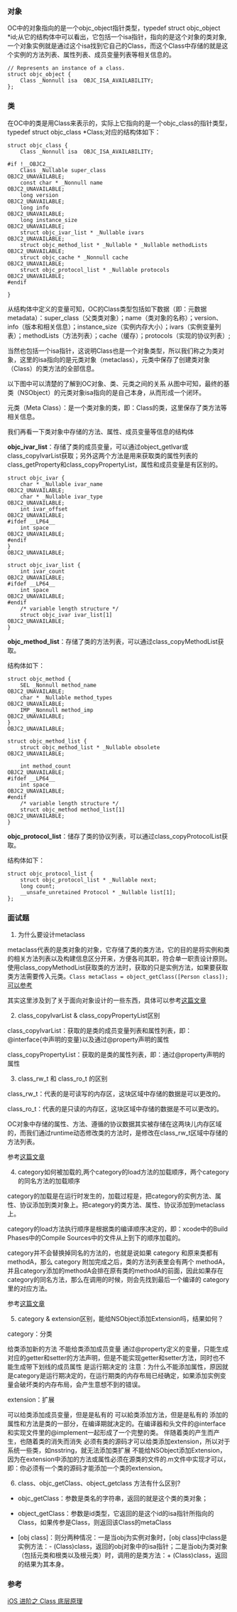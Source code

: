 
### 对象
OC中的对象指向的是一个objc_object指针类型，typedef struct objc_object *id;从它的结构体中可以看出，它包括一个isa指针，指向的是这个对象的类对象,一个对象实例就是通过这个isa找到它自己的Class，而这个Class中存储的就是这个实例的方法列表、属性列表、成员变量列表等相关信息的。
```
// Represents an instance of a class.
struct objc_object {
    Class _Nonnull isa  OBJC_ISA_AVAILABILITY;
};
```
### 类
在OC中的类是用Class来表示的，实际上它指向的是一个objc_class的指针类型，typedef struct objc_class *Class;对应的结构体如下：
```
struct objc_class {
    Class _Nonnull isa  OBJC_ISA_AVAILABILITY;

#if !__OBJC2__
    Class _Nullable super_class                              OBJC2_UNAVAILABLE;
    const char * _Nonnull name                               OBJC2_UNAVAILABLE;
    long version                                             OBJC2_UNAVAILABLE;
    long info                                                OBJC2_UNAVAILABLE;
    long instance_size                                       OBJC2_UNAVAILABLE;
    struct objc_ivar_list * _Nullable ivars                  OBJC2_UNAVAILABLE;
    struct objc_method_list * _Nullable * _Nullable methodLists                    OBJC2_UNAVAILABLE;
    struct objc_cache * _Nonnull cache                       OBJC2_UNAVAILABLE;
    struct objc_protocol_list * _Nullable protocols          OBJC2_UNAVAILABLE;
#endif

}
```
从结构体中定义的变量可知，OC的Class类型包括如下数据（即：元数据metadata）：super_class（父类类对象）；name（类对象的名称）；version、info（版本和相关信息）；instance_size（实例内存大小）；ivars（实例变量列表）；methodLists（方法列表）；cache（缓存）；protocols（实现的协议列表）;

当然也包括一个isa指针，这说明Class也是一个对象类型，所以我们称之为类对象，这里的isa指向的是元类对象（metaclass），元类中保存了创建类对象（Class）的类方法的全部信息。

以下图中可以清楚的了解到OC对象、类、元类之间的关系
从图中可知，最终的基类（NSObject）的元类对象isa指向的是自己本身，从而形成一个闭环。

元类（Meta Class）：是一个类对象的类，即：Class的类，这里保存了类方法等相关信息。

我们再看一下类对象中存储的方法、属性、成员变量等信息的结构体

**objc_ivar_list**：存储了类的成员变量，可以通过object_getIvar或class_copyIvarList获取；另外这两个方法是用来获取类的属性列表的class_getProperty和class_copyPropertyList，属性和成员变量是有区别的。
```
struct objc_ivar {
    char * _Nullable ivar_name                               OBJC2_UNAVAILABLE;
    char * _Nullable ivar_type                               OBJC2_UNAVAILABLE;
    int ivar_offset                                          OBJC2_UNAVAILABLE;
#ifdef __LP64__
    int space                                                OBJC2_UNAVAILABLE;
#endif
}                                                            OBJC2_UNAVAILABLE;

struct objc_ivar_list {
    int ivar_count                                           OBJC2_UNAVAILABLE;
#ifdef __LP64__
    int space                                                OBJC2_UNAVAILABLE;
#endif
    /* variable length structure */
    struct objc_ivar ivar_list[1]                            OBJC2_UNAVAILABLE;
}
```
**objc_method_list**：存储了类的方法列表，可以通过class_copyMethodList获取。

结构体如下：
```
struct objc_method {
    SEL _Nonnull method_name                                 OBJC2_UNAVAILABLE;
    char * _Nullable method_types                            OBJC2_UNAVAILABLE;
    IMP _Nonnull method_imp                                  OBJC2_UNAVAILABLE;
}                                                            OBJC2_UNAVAILABLE;

struct objc_method_list {
    struct objc_method_list * _Nullable obsolete             OBJC2_UNAVAILABLE;

    int method_count                                         OBJC2_UNAVAILABLE;
#ifdef __LP64__
    int space                                                OBJC2_UNAVAILABLE;
#endif
    /* variable length structure */
    struct objc_method method_list[1]                        OBJC2_UNAVAILABLE;
}
```
**objc_protocol_list**：储存了类的协议列表，可以通过class_copyProtocolList获取。

结构体如下：
```
struct objc_protocol_list {
    struct objc_protocol_list * _Nullable next;
    long count;
    __unsafe_unretained Protocol * _Nullable list[1];
};
```

### 面试题
1. 为什么要设计metaclass

metaclass代表的是类对象的对象，它存储了类的类方法，它的目的是将实例和类的相关方法列表以及构建信息区分开来，方便各司其职，符合单一职责设计原则。使用class_copyMethodList获取类的方法时，获取的只是实例方法，如果要获取类方法需要传入元类。`Class metaClass = object_getClass([Person class]);`[可以参考](https://www.jianshu.com/p/b30c2580d977)

其实这里涉及到了关于面向对象设计的一些东西，具体可以参考[这篇文章](https://www.leewong.cn/2018/05/02/why-metaclass/)

2. class_copyIvarList & class_copyPropertyList区别

class_copyIvarList：获取的是类的成员变量列表和属性列表，即：@interface{中声明的变量}以及通过@property声明的属性

class_copyPropertyList：获取的是类的属性列表，即：通过@property声明的属性

3. class_rw_t 和 class_ro_t 的区别

class_rw_t：代表的是可读写的内存区，这块区域中存储的数据是可以更改的。

class_ro_t：代表的是只读的内存区，这块区域中存储的数据是不可以更改的。

OC对象中存储的属性、方法、遵循的协议数据其实被存储在这两块儿内存区域的，而我们通过runtime动态修改类的方法时，是修改在class_rw_t区域中存储的方法列表。

参考[这篇文章](https://blog.csdn.net/fishmai/article/details/71157861)

4. category如何被加载的,两个category的load方法的加载顺序，两个category的同名方法的加载顺序

category的加载是在运行时发生的，加载过程是，把category的实例方法、属性、协议添加到类对象上。把category的类方法、属性、协议添加到metaclass上。

category的load方法执行顺序是根据类的编译顺序决定的，即：xcode中的Build Phases中的Compile Sources中的文件从上到下的顺序加载的。

category并不会替换掉同名的方法的，也就是说如果 category 和原来类都有 methodA，那么 category 附加完成之后，类的方法列表里会有两个 methodA，并且category添加的methodA会排在原有类的methodA的前面，因此如果存在category的同名方法，那么在调用的时候，则会先找到最后一个编译的 category 里的对应方法。

参考[这篇文章](https://www.jianshu.com/p/40e28c9f9da5)

5. category & extension区别，能给NSObject添加Extension吗，结果如何？

 category：分类

给类添加新的方法
不能给类添加成员变量
通过@property定义的变量，只能生成对应的getter和setter的方法声明，但是不能实现getter和setter方法，同时也不能生成带下划线的成员属性
是运行期决定的
注意：为什么不能添加属性，原因就是category是运行期决定的，在运行期类的内存布局已经确定，如果添加实例变量会破坏类的内存布局，会产生意想不到的错误。

extension：扩展

可以给类添加成员变量，但是是私有的
可以給类添加方法，但是是私有的
添加的属性和方法是类的一部分，在编译期就决定的。在编译器和头文件的@interface和实现文件里的@implement一起形成了一个完整的类。
伴随着类的产生而产生，也随着类的消失而消失
必须有类的源码才可以给类添加extension，所以对于系统一些类，如nsstring，就无法添加类扩展
不能给NSObject添加Extension，因为在extension中添加的方法或属性必须在源类的文件的.m文件中实现才可以，即：你必须有一个类的源码才能添加一个类的extension。

6. class、objc_getClass、object_getclass 方法有什么区别?

* objc_getClass：参数是类名的字符串，返回的就是这个类的类对象；

* object_getClass：参数是id类型，它返回的是这个id的isa指针所指向的Class，如果传参是Class，则返回该Class的metaClass

* [obj class]：则分两种情况：一是当obj为实例对象时，[obj class]中class是实例方法：- (Class)class，返回的obj对象中的isa指针；二是当obj为类对象（包括元类和根类以及根元类）时，调用的是类方法：+ (Class)class，返回的结果为其本身。

### 参考
[iOS 进阶之 Class 底层原理](https://juejin.cn/post/6931611248941334535)

